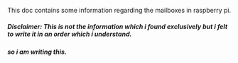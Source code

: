 This doc contains some information regarding the mailboxes in raspberry pi.
##### Disclaimer: This is not the information which i found exclusively but i felt to write it in an order which i understand. 
##### so i am writing this.
